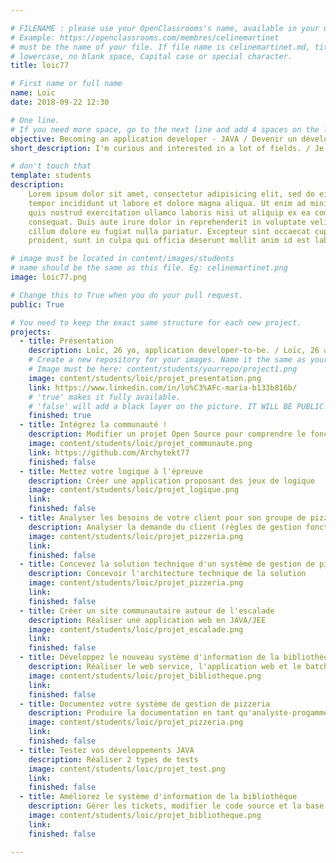 ```yaml
---

# FILENAME : please use your OpenClassrooms's name, available in your url.
# Example: https://openclassrooms.com/membres/celinemartinet
# must be the name of your file. If file name is celinemartinet.md, title is celinemartinet.
# lowercase, no blank space, Capital case or special character.
title: loic77

# First name or full name
name: Loïc
date: 2018-09-22 12:30

# One line.
# If you need more space, go to the next line and add 4 spaces on the left, as in 'description'.
objective: Becoming an application developer - JAVA / Devenir un développeur d'application - JAVA
short_description: I'm curious and interested in a lot of fields. / Je suis curieux et intéressé par de nombreux domaines.

# don't touch that
template: students
description:
    Lorem ipsum dolor sit amet, consectetur adipisicing elit, sed do eiusmod
    tempor incididunt ut labore et dolore magna aliqua. Ut enim ad minim veniam,
    quis nostrud exercitation ullamco laboris nisi ut aliquip ex ea commodo
    consequat. Duis aute irure dolor in reprehenderit in voluptate velit esse
    cillum dolore eu fugiat nulla pariatur. Excepteur sint occaecat cupidatat non
    proident, sunt in culpa qui officia deserunt mollit anim id est laborum.

# image must be located in content/images/students
# name should be the same as this file. Eg: celinemartinet.png
image: loic77.png

# Change this to True when you do your pull request.
public: True

# You need to keep the exact same structure for each new project.
projects:
  - title: Présentation
    description: Loïc, 26 yo, application developer-to-be. / Loïc, 26 ans, futur développeur d'application.
    # Create a new repository for your images. Name it the same as your nickname and profile picture.
    # Image must be here: content/students/yourrepo/project1.png
    image: content/students/loic/projet_presentation.png
    link: https://www.linkedin.com/in/lo%C3%AFc-maria-b133b816b/
    # 'true' makes it fully available.
    # 'false' will add a black layer on the picture. IT WILL BE PUBLIC!
    finished: true
  - title: Intégrez la communauté !
    description: Modifier un projet Open Source pour comprendre le fonctionnement de Git, Github et des pull requests 
    image: content/students/loic/projet_communaute.png
    link: https://github.com/Archytekt77
    finished: false
  - title: Mettez votre logique à l'épreuve
    description: Créer une application proposant des jeux de logique
    image: content/students/loic/projet_logique.png
    link:
    finished: false
  - title: Analyser les besoins de votre client pour son groupe de pizzerias
    description: Analyser la demande du client (règles de gestion fonctionnelles, processus de prise de commande...)
    image: content/students/loic/projet_pizzeria.png
    link:
    finished: false
  - title: Concevez la solution technique d'un système de gestion de pizzeria
    description: Concevoir l'architecture technique de la solution
    image: content/students/loic/projet_pizzeria.png
    link:
    finished: false
  - title: Créer un site communautaire autour de l'escalade
    description: Réaliser une application web en JAVA/JEE
    image: content/students/loic/projet_escalade.png
    link:
    finished: false
  - title: Développez le nouveau système d'information de la bibliothèque d'une grande ville
    description: Réaliser le web service, l'application web et le batch en JAVA/JEE
    image: content/students/loic/projet_bibliotheque.png
    link:
    finished: false
  - title: Documentez votre système de gestion de pizzeria
    description: Produire la documentation en tant qu'analyste-progammeur
    image: content/students/loic/projet_pizzeria.png
    link:
    finished: false
  - title: Testez vos développements JAVA
    description: Réaliser 2 types de tests
    image: content/students/loic/projet_test.png
    link:
    finished: false
  - title: Améliorez le système d'information de la bibliothèque
    description: Gérer les tickets, modifier le code source et la base de données...
    image: content/students/loic/projet_bibliotheque.png
    link:
    finished: false

---
```

